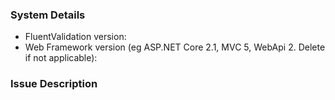 <!--
Please check the documentation at https://fluentvalidation.net first to see if your question is addressed there.
If not, please fill in the following details so that we can help you.
If reporting a bug, please make sure you include ALL sample code necessary to reproduce the problem, or include a link to a sample project that can be downloaded.
-->

### System Details

- FluentValidation version: 
- Web Framework version (eg ASP.NET Core 2.1, MVC 5, WebApi 2. Delete if not applicable):

### Issue Description
